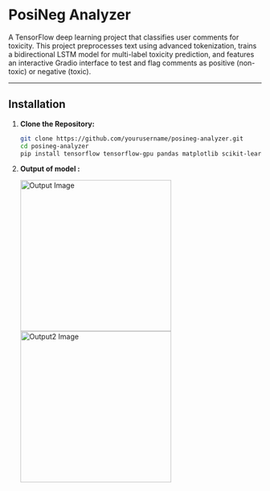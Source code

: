 # PosiNeg Analyzer

A TensorFlow deep learning project that classifies user comments for toxicity. This project preprocesses text using advanced tokenization, trains a bidirectional LSTM model for multi-label toxicity prediction, and features an interactive Gradio interface to test and flag comments as positive (non-toxic) or negative (toxic).

---

## Installation

1. **Clone the Repository:**

   ```bash
   git clone https://github.com/yourusername/posineg-analyzer.git
   cd posineg-analyzer
   pip install tensorflow tensorflow-gpu pandas matplotlib scikit-learn gradio jinja2


2. **Output of model :**
   
     <img src="images/Output.PNG" alt="Output Image" width="300"/>
   <img src="images/output 2.PNG" alt="Output2 Image" width="300"/>

